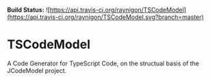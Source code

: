 **Build Status:** ![https://api.travis-ci.org/raynigon/TSCodeModel](https://api.travis-ci.org/raynigon/TSCodeModel.svg?branch=master)

# TSCodeModel
A Code Generator for TypeScript Code, on the structual basis of the JCodeModel project.

